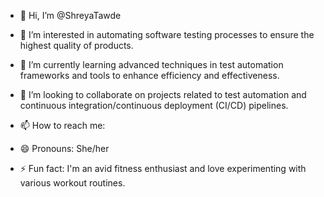 - 👋 Hi, I’m @ShreyaTawde

- 👀 I’m interested in automating software testing processes to ensure the highest quality of products.

- 🌱 I’m currently learning advanced techniques in test automation frameworks and tools to enhance efficiency and effectiveness.

- 💞️ I’m looking to collaborate on projects related to test automation and continuous integration/continuous deployment (CI/CD) pipelines.

- 📫 How to reach me: 

- 😄 Pronouns: She/her

- ⚡ Fun fact: I'm an avid fitness enthusiast and love experimenting with various workout routines. 

<!---
ShreyaTawde/ShreyaTawde is a ✨ special ✨ repository because its `README.md` (this file) appears on your GitHub profile.
You can click the Preview link to take a look at your changes.
--->
